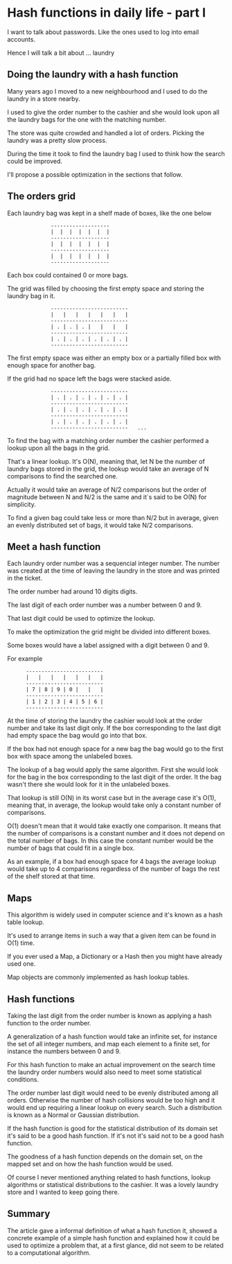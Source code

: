 # Hash functions in daily life - part I

I want to talk about passwords. Like the ones used to log into email accounts.

Hence I will talk a bit about ... laundry

## Doing the laundry with a hash function

Many years ago I moved to a new neighbourhood and I used to do the laundry in a
store nearby.

I used to give the order number to the cashier and she would look upon all the
laundry bags for the one with the matching number.

The store was quite crowded and handled a lot of orders. Picking the laundry was
a pretty slow process.

During the time it took to find the laundry bag I used to think how the search
could be improved.

I'll propose a possible optimization in the sections that follow.

## The orders grid

Each laundry bag was kept in a shelf made of boxes, like the one below


                  -------------------
                  |  |  |  |  |  |  |
                  -------------------
                  |  |  |  |  |  |  |
                  -------------------
                  |  |  |  |  |  |  |
                  -------------------

Each box could contained 0 or more bags.

The grid was filled by choosing the first empty space and storing the laundry bag
in it.

                  -------------------------
                  |   |   |   |   |   |   |
                  -------------------------
                  | . | . | . |   |   |   |
                  -------------------------
                  | . | . | . | . | . | . |
                  -------------------------


The first empty space was either an empty box or a partially filled box with
enough space for another bag.

If the grid had no space left the bags were stacked aside.

                  -------------------------
                  | . | . | . | . | . | . |
                  -------------------------
                  | . | . | . | . | . | . |
                  -------------------------
                  | . | . | . | . | . | . |
                  -------------------------   ...


To find the bag with a matching order number the cashier performed a lookup upon
all the bags in the grid.

That's a linear lookup. It's O(N), meaning that, let N be the number of
laundry bags stored in the grid, the lookup would take an average of N comparisons
to find the searched one.

Actually it would take an average of N/2 comparisons but the order of magnitude
between N and N/2 is the same and it´s said to be O(N) for simplicity.

To find a given bag could take less or more than N/2 but in average, given an evenly
distributed set of bags, it would take N/2 comparisons.

## Meet a hash function

Each laundry order number was a sequencial integer number. The number was created
at the time of leaving the laundry in the store and was printed in the ticket.

The order number had around 10 digits digits.

The last digit of each order number was a number between 0 and 9.

That last digit could be used to optimize the lookup.

To make the optimization the grid might be divided into different boxes.

Some boxes would have a label assigned with a digit between 0 and 9.

For example

          -------------------------
          |   |   |   |   |   |   |
          -------------------------
          | 7 | 8 | 9 | 0 |   |   |
          -------------------------
          | 1 | 2 | 3 | 4 | 5 | 6 |
          -------------------------

At the time of storing the laundry the cashier would look at the order number and
take its last digit only. If the box corresponding to the last digit had empty
space the bag would go into that box.

If the box had not enough space for a new bag the bag would go to the first box
with space among the unlabeled boxes.


The lookup of a bag would apply the same algorithm. First she would look for the
bag in the box corresponding to the last digit of the order. It the bag wasn't
there she would look for it in the unlabeled boxes.

That lookup is still O(N) in its worst case but in the average case it's O(1),
meaning that, in average, the lookup would take only a constant number of comparisons.

O(1) doesn't mean that it would take exactly one comparison. It means that the
number of comparisons is a constant number and it does not depend on the total
number of bags. In this case the constant number would be the number of bags that
could fit in a single box.

As an example, if a box had enough space for 4 bags the average lookup would take
up to 4 comparisons regardless of the number of bags the rest of the shelf stored
at that time.

## Maps

This algorithm is widely used in computer science and it's known as a hash table
lookup.

It's used to arrange items in such a way that a given item can be found in O(1)
time.

If you ever used a Map, a Dictionary or a Hash then you might have already used one.

Map objects are commonly implemented as hash lookup tables.

## Hash functions

Taking the last digit from the order number is known as applying a hash function
to the order number.

A generalization of a hash function would take an infinite set, for instance the set
of all integer numbers, and map each element to a finite set, for instance
the numbers between 0 and 9.

For this hash function to make an actual improvement on the search time the
laundry order numbers would also need to meet some statistical conditions.

The order number last digit would need to be evenly distributed among all orders.
Otherwise the number of hash collisions would be too high and it would end up
requiring a linear lookup on every search. Such a distribution is known as a
Normal or Gaussian distribution.

If the hash function is good for the statistical distribution of its domain set
it's said to be a good hash function. If it's not it's said not to be a good hash
function.

The goodness of a hash function depends on the domain set, on the mapped set and
on how the hash function would be used.


Of course I never mentioned anything related to hash functions, lookup algorithms
or statistical distributions to the cashier. It was a lovely laundry store and I
wanted to keep going there.

## Summary

The article gave a informal definition of what a hash function it, showed a
concrete example of a simple hash function and explained how it could be used to
optimize a problem that, at a first glance, did not seem to be related to a
computational algorithm.

